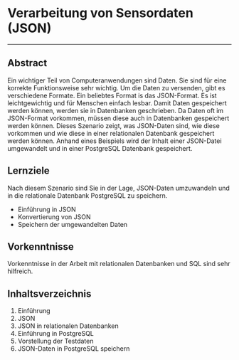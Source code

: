 # Verarbeitung von Sensordaten (JSON)

---

## Abstract

Ein wichtiger Teil von Computeranwendungen sind Daten.
Sie sind für eine korrekte Funktionsweise sehr wichtig.
Um die Daten zu versenden, gibt es verschiedene Formate.
Ein beliebtes Format is das JSON-Format.
Es ist leichtgewichtig und für Menschen einfach lesbar.
Damit Daten gespeichert werden können, werden sie in Datenbanken geschrieben.
Da Daten oft im JSON-Format vorkommen, müssen diese auch in Datenbanken gespeichert werden können.
Dieses Szenario zeigt, was JSON-Daten sind, wie diese vorkommen und wie diese in einer relationalen Datenbank gespeichert werden können.
Anhand eines Beispiels wird der Inhalt einer JSON-Datei umgewandelt und in einer PostgreSQL Datenbank gespeichert.

## Lernziele

Nach diesem Szenario sind Sie in der Lage, JSON-Daten umzuwandeln und in die relationale Datenbank PostgreSQL zu speichern.

-   Einführung in JSON
-   Konvertierung von JSON
-   Speichern der umgewandelten Daten

## Vorkenntnisse

Vorkenntnisse in der Arbeit mit relationalen Datenbanken und SQL sind sehr hilfreich.

## Inhaltsverzeichnis

1. Einführung
2. JSON
3. JSON in relationalen Datenbanken
4. Einführung in PostgreSQL
5. Vorstellung der Testdaten
6. JSON-Daten in PostgreSQL speichern
